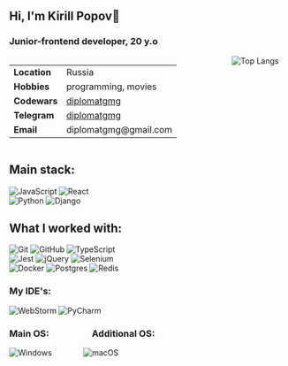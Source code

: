 ## Hi, I'm Kirill Popov👋

### Junior-frontend developer, 20 y.o

<div style="display: flex; align-items: flex-start;">
    <div>
        <table>
            <tbody>
                <tr>
                    <td><strong>Location</strong></td>
                    <td>Russia</td>
                </tr>
                <tr>
                    <td><strong>Hobbies</strong></td>
                    <td>programming, movies</td>
                </tr>
                <tr>
                    <td><strong>Codewars</strong></td>
                    <td><a href="https://www.codewars.com/users/diplomatgmg">diplomatgmg</a></td>
                </tr>
                <tr>
                    <td><strong>Telegram</strong></td>
                    <td><a href="https://t.me/diplomatgmg">diplomatgmg</a></td>
                </tr>
                <tr>
                    <td><strong>Email</strong></td>
                    <td>diplomatgmg@gmail.com</td>
                </tr>
            </tbody>
        </table>
    </div>
    <div style="padding-left: 100px;">
        <img src="https://github-readme-stats.vercel.app/api/top-langs/?username=diplomatgmg&layout=compact" alt="Top Langs">
    </div>
</div>

## Main stack:

![JavaScript](https://img.shields.io/badge/javascript-%23323330.svg?style=for-the-badge&logo=javascript&logoColor=%23F7DF1E)
![React](https://img.shields.io/badge/react-%2320232a.svg?style=for-the-badge&logo=react&logoColor=%2361DAFB)  
![Python](https://img.shields.io/badge/python-3670A0?style=for-the-badge&logo=python&logoColor=ffdd54)
![Django](https://img.shields.io/badge/django-%23092E20.svg?style=for-the-badge&logo=django&logoColor=white)

## What I worked with:

![Git](https://img.shields.io/badge/git-%23F05033.svg?style=for-the-badge&logo=git&logoColor=white)
![GitHub](https://img.shields.io/badge/github-%23121011.svg?style=for-the-badge&logo=github&logoColor=white)
![TypeScript](https://img.shields.io/badge/typescript-%23007ACC.svg?style=for-the-badge&logo=typescript&logoColor=white)  
![Jest](https://img.shields.io/badge/-jest-%23C21325?style=for-the-badge&logo=jest&logoColor=white)
![jQuery](https://img.shields.io/badge/jquery-%230769AD.svg?style=for-the-badge&logo=jquery&logoColor=white)
![Selenium](https://img.shields.io/badge/-selenium-%43B02A?style=for-the-badge&logo=selenium&logoColor=white)  
![Docker](https://img.shields.io/badge/docker-%230db7ed.svg?style=for-the-badge&logo=docker&logoColor=white)
![Postgres](https://img.shields.io/badge/postgres-%23316192.svg?style=for-the-badge&logo=postgresql&logoColor=white)
![Redis](https://img.shields.io/badge/redis-%23DD0031.svg?style=for-the-badge&logo=redis&logoColor=white)

### My IDE's:

![WebStorm](https://img.shields.io/badge/webstorm-143?style=for-the-badge&logo=webstorm&logoColor=white&color=black)
![PyCharm](https://img.shields.io/badge/pycharm-143?style=for-the-badge&logo=pycharm&logoColor=black&color=black&labelColor=green)

### Main OS: &ensp;&ensp;&ensp;&ensp;&ensp;&ensp;&ensp;&ensp;&ensp;Additional OS:
![Windows](https://img.shields.io/badge/Windows-0078D6?style=for-the-badge&logo=windows&logoColor=white)
&ensp;&ensp;&ensp;&ensp;&ensp;&ensp;&ensp;
![macOS](https://img.shields.io/badge/mac%20os-000000?style=for-the-badge&logo=macos&logoColor=F0F0F0)
